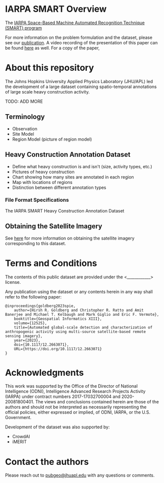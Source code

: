 # IARPA SMART Overview
The [IARPA Space-Based Machine Automated Recognition Technique (SMART) program](https://www.iarpa.gov/research-programs/smart) 

For more information on the problem formulation and the dataset, please see our [publication](https://doi.org/10.1117/12.2663071). A video recording of the presentation of this paper can be found [here](https://doi.org/10.1117/12.2663071) as well. For a copy of the paper, 


# About this repository

The Johns Hopkins University Applied Physics Laboratory (JHU/APL) led the development of a large dataset containing spatio-temporal annotations of large scale heavy construction activity. 

TODO: ADD MORE

## Terminology

- Observation
- Site Model
- Region Model (picture of region model)

## Heavy Construction Annotation Dataset

- Define what heavy construction is and isn't (size, activity types, etc.)
- Pictures of heavy construction
- Chart showing how many sites are annotated in each region
- Map with locations of regions
- Distinction between different annotation types 

### File Format Specifications

The IARPA SMART Heavy Construction Annotation Dataset 

## Obtaining the Satellite Imagery

See [here](documentation/obtain_imagery.md) for more information on obtaining the satellite imagery corresponding to this dataset. 

# Terms and Conditions
The contents of this public dataset are provided under the <____________> license. 

Any publication using the dataset or any contents herein in any way shall refer to the following paper: 

```
@inproceedings{goldberg2023spie,
	author={Hirsh R. Goldberg and Christopher R. Ratto and Amit Banerjee and Michael T. Kelbaugh and Mark Giglio and Eric F. Vermote},
	booktitle={Geospatial Informatics XIII},
    volume={12525}, 
	title={Automated global-scale detection and characterization of anthropogenic activity using multi-source satellite-based remote sensing imagery}, 
	year={2023}, 
    doi={10.1117/12.2663071},
    URL={https://doi.org/10.1117/12.2663071}
}
```

# Acknowledgments
This work was supported by the Office of the Director of National Intelligence (ODNI), Intelligence Advanced Research Projects Activity (IARPA) under contract numbers 2017-17032700004 and 2020-20081800401. The views and conclusions contained herein are those of the authors and should not be interpreted as necessarily representing the official policies, either expressed or implied, of ODNI, IARPA, or the U.S. Government. 

Development of the dataset was also supported by: 
- CrowdAI
- iMERIT

# Contact the authors
Please reach out to pubgeo@jhuapl.edu with any questions or comments. 



